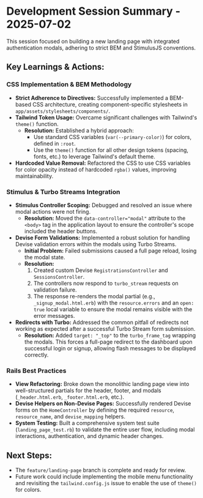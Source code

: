 # Development Session Summary - 2025-07-02

This session focused on building a new landing page with integrated authentication modals, adhering to strict BEM and StimulusJS conventions.

## Key Learnings & Actions:

### CSS Implementation & BEM Methodology

- **Strict Adherence to Directives:** Successfully implemented a BEM-based CSS architecture, creating component-specific stylesheets in `app/assets/stylesheets/components/`.
- **Tailwind Token Usage:** Overcame significant challenges with Tailwind's `theme()` function.
  - **Resolution:** Established a hybrid approach:
    - Use standard CSS variables (`var(--primary-color)`) for colors, defined in `:root`.
    - Use the `theme()` function for all other design tokens (spacing, fonts, etc.) to leverage Tailwind's default theme.
- **Hardcoded Value Removal:** Refactored the CSS to use CSS variables for color opacity instead of hardcoded `rgba()` values, improving maintainability.

### Stimulus & Turbo Streams Integration

- **Stimulus Controller Scoping:** Debugged and resolved an issue where modal actions were not firing.
  - **Resolution:** Moved the `data-controller="modal"` attribute to the `<body>` tag in the application layout to ensure the controller's scope included the header buttons.
- **Devise Form Validations:** Implemented a robust solution for handling Devise validation errors within the modals using Turbo Streams.
  - **Initial Problem:** Failed submissions caused a full page reload, losing the modal state.
  - **Resolution:**
    1.  Created custom Devise `RegistrationsController` and `SessionsController`.
    2.  The controllers now respond to `turbo_stream` requests on validation failure.
    3.  The response re-renders the modal partial (e.g., `_signup_modal.html.erb`) with the `resource.errors` and an `open: true` local variable to ensure the modal remains visible with the error messages.
- **Redirects with Turbo:** Addressed the common pitfall of redirects not working as expected after a successful Turbo Stream form submission.
  - **Resolution:** Added `target: "_top"` to the `turbo_frame_tag` wrapping the modals. This forces a full-page redirect to the dashboard upon successful login or signup, allowing flash messages to be displayed correctly.

### Rails Best Practices

- **View Refactoring:** Broke down the monolithic landing page view into well-structured partials for the header, footer, and modals (`_header.html.erb`, `_footer.html.erb`, etc.).
- **Devise Helpers on Non-Devise Pages:** Successfully rendered Devise forms on the `HomeController` by defining the required `resource`, `resource_name`, and `devise_mapping` helpers.
- **System Testing:** Built a comprehensive system test suite (`landing_page_test.rb`) to validate the entire user flow, including modal interactions, authentication, and dynamic header changes.

## Next Steps:

- The `feature/landing-page` branch is complete and ready for review.
- Future work could include implementing the mobile menu functionality and revisiting the `tailwind.config.js` issue to enable the use of `theme()` for colors.
